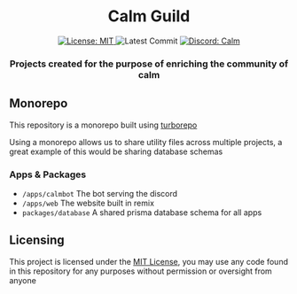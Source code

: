 <h1 align="center">Calm Guild</h1>
<!-- https://img.shields.io/github/license/calmguild/calmguild?style=flat-square -->
<p align="center">
  <a href="https://github.com/calmguild/calmguild/blob/master/LICENSE"> 
    <img alt="License: MIT" src="https://img.shields.io/github/license/calmguild/calmguild?style=flat-square" taget="_blank" />
  </a>
  <img alt="Latest Commit" src="https://img.shields.io/github/last-commit/calmguild/calmguild?style=flat-square" target="_blank"/>
  <a href="https://discord.gg/calm"> 
    <img alt="Discord: Calm" src="https://img.shields.io/discord/501501905508237312?color=red&style=flat-square" taget="_blank" />
  </a>
</p>

<h3 align="center">Projects created for the purpose of enriching the community of calm</h3>

## Monorepo

This repository is a monorepo built using [turborepo](https://turborepo.org/)

Using a monorepo allows us to share utility files across multiple projects, a great example of this would be sharing database schemas

### Apps & Packages
- `/apps/calmbot` The bot serving the discord
- `/apps/web` The website built in remix
- `packages/database` A shared prisma database schema for all apps 

## Licensing

This project is licensed under the [MIT License]("https://github.com/calmguild/calmguild/blobl/master/LICENSE"), you may use any code found in this repository for any purposes without permission or oversight from anyone
